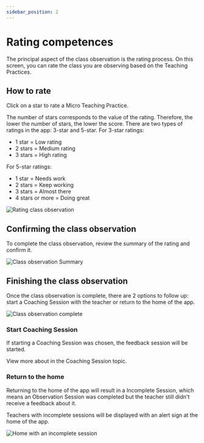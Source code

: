 ```yaml
---
sidebar_position: 2
---
```


# Rating competences

The principal aspect of the class observation is the rating process. On this screen, you can rate the class you are observing based on the Teaching Practices.

## How to rate

Click on a star to rate a Micro Teaching Practice.

The number of stars corresponds to the value of the rating. Therefore, the lower the number of stars, the lower the score. There are two types of ratings in the app: 3-star and 5-star.
For 3-star ratings:
- 1 star = Low rating
- 2 stars = Medium rating
- 3 stars = High rating

For 5-star ratings:
- 1 star = Needs work
- 2 stars = Keep working
- 3 stars = Almost there
- 4 stars or more = Doing great

![Rating class observation](/img/class_observation/rating_class_observation.png)

## Confirming the class observation

To complete the class observation, review the summary of the rating and confirm it.

![Class observation Summary](/img/class_observation/class_observation_summary.png)

## Finishing the class observation

Once the class observation is complete, there are 2 options to follow up: start a Coaching Session with the teacher or return to the home of the app.

![Class observation complete](/img/class_observation/class_observation_complete.png)

### Start Coaching Session

If starting a Coaching Session was chosen, the feedback session will be started.

View more about in the Coaching Session topic.

### Return to the home

Returning to the home of the app will result in a Incomplete Session, which means an Observation Session was completed but the teacher still didn't receive a feedback about it.

Teachers with incomplete sessions will be displayed with an alert sign at the home of the app.

![Home with an incomplete session](/img/incomplete_session/home_incomplete_session.png)
